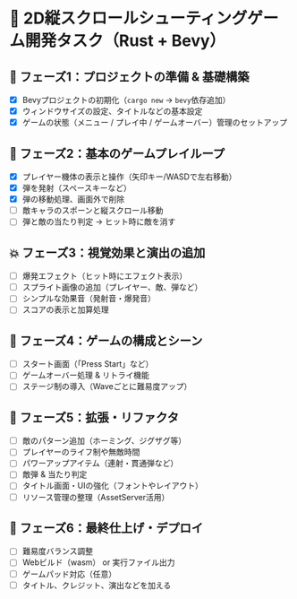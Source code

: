 # 🚀 2D縦スクロールシューティングゲーム開発タスク（Rust + Bevy）

## 🧱 フェーズ1：プロジェクトの準備 & 基礎構築

- [x] Bevyプロジェクトの初期化（`cargo new` → `bevy`依存追加）
- [x] ウィンドウサイズの設定、タイトルなどの基本設定
- [x] ゲームの状態（メニュー / プレイ中 / ゲームオーバー）管理のセットアップ

## 🚀 フェーズ2：基本のゲームプレイループ

- [x] プレイヤー機体の表示と操作（矢印キー/WASDで左右移動）
- [x] 弾を発射（スペースキーなど）
- [x] 弾の移動処理、画面外で削除
- [ ] 敵キャラのスポーンと縦スクロール移動
- [ ] 弾と敵の当たり判定 → ヒット時に敵を消す

## 💥 フェーズ3：視覚効果と演出の追加

- [ ] 爆発エフェクト（ヒット時にエフェクト表示）
- [ ] スプライト画像の追加（プレイヤー、敵、弾など）
- [ ] シンプルな効果音（発射音・爆発音）
- [ ] スコアの表示と加算処理

## 🧩 フェーズ4：ゲームの構成とシーン

- [ ] スタート画面（「Press Start」など）
- [ ] ゲームオーバー処理 & リトライ機能
- [ ] ステージ制の導入（Waveごとに難易度アップ）

## 🌱 フェーズ5：拡張・リファクタ

- [ ] 敵のパターン追加（ホーミング、ジグザグ等）
- [ ] プレイヤーのライフ制や無敵時間
- [ ] パワーアップアイテム（連射・貫通弾など）
- [ ] 敵弾 & 当たり判定
- [ ] タイトル画面・UIの強化（フォントやレイアウト）
- [ ] リソース管理の整理（AssetServer活用）

## 🌟 フェーズ6：最終仕上げ・デプロイ

- [ ] 難易度バランス調整
- [ ] Webビルド（wasm） or 実行ファイル出力
- [ ] ゲームパッド対応（任意）
- [ ] タイトル、クレジット、演出などを加える
